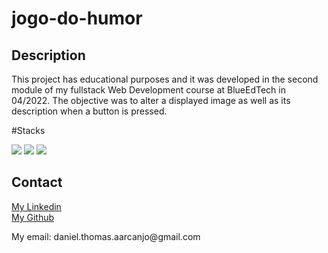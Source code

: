 # jogo-do-humor

## Description
This project has educational purposes and it was developed in the second module
of my fullstack Web Development course at BlueEdTech in 04/2022.
The objective was to alter a displayed image as well as its description when a button is pressed.

#Stacks
<section style:"display:flex;flex-wrap:wrap;">

<img src="https://img.icons8.com/color/144/000000/javascript--v1.png"/>

<img src="https://img.icons8.com/color/144/000000/html-5--v2.png"/>

<img src="https://img.icons8.com/color/144/000000/css3.png"/>

</section>

## Contact
<a href = "https://linkedin.com/in/darcanjoo/">My Linkedin</a>
<br>
<a href = "https://github.com/darcanj0">My Github</a>
<p>My email: daniel.thomas.aarcanjo@gmail.com</p>
